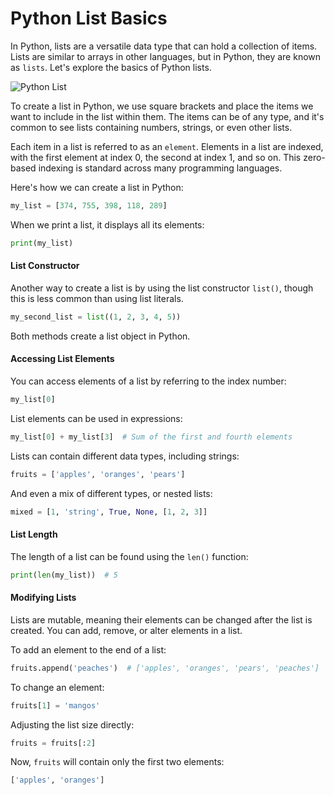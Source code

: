 
# Python List Basics

In Python, lists are a versatile data type that can hold a collection of items. Lists are similar to arrays in other languages, but in Python, they are known as `lists`. Let's explore the basics of Python lists.

![Python List](images/list.png)

To create a list in Python, we use square brackets and place the items we want to include in the list within them. The items can be of any type, and it's common to see lists containing numbers, strings, or even other lists.

Each item in a list is referred to as an `element`. Elements in a list are indexed, with the first element at index 0, the second at index 1, and so on. This zero-based indexing is standard across many programming languages.

Here's how we can create a list in Python:

```python
my_list = [374, 755, 398, 118, 289]
```

When we print a list, it displays all its elements:

```python
print(my_list)
```

#### List Constructor

Another way to create a list is by using the list constructor `list()`, though this is less common than using list literals.

```python
my_second_list = list((1, 2, 3, 4, 5))
```

Both methods create a list object in Python.

#### Accessing List Elements

You can access elements of a list by referring to the index number:

```python
my_list[0]
```

List elements can be used in expressions:

```python
my_list[0] + my_list[3]  # Sum of the first and fourth elements
```

Lists can contain different data types, including strings:

```python
fruits = ['apples', 'oranges', 'pears']
```

And even a mix of different types, or nested lists:

```python
mixed = [1, 'string', True, None, [1, 2, 3]]
```

#### List Length

The length of a list can be found using the `len()` function:

```python
print(len(my_list))  # 5
```

#### Modifying Lists

Lists are mutable, meaning their elements can be changed after the list is created. You can add, remove, or alter elements in a list.

To add an element to the end of a list:

```python
fruits.append('peaches')  # ['apples', 'oranges', 'pears', 'peaches']
```

To change an element:

```python
fruits[1] = 'mangos'
```

Adjusting the list size directly:

```python
fruits = fruits[:2]
```

Now, `fruits` will contain only the first two elements:

```python
['apples', 'oranges']
```


